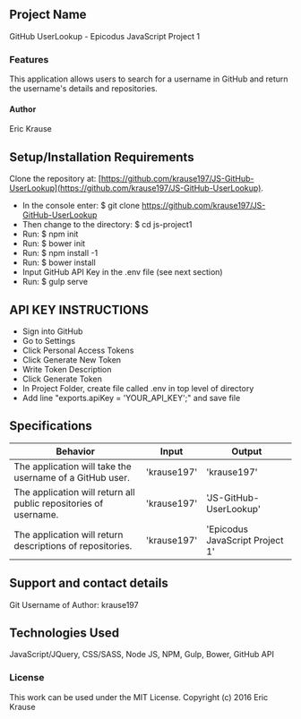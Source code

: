 ## Project Name
GitHub UserLookup - Epicodus JavaScript Project 1

### Features
This application allows users to search for a username in GitHub and return the username's details and repositories.  

#### Author
Eric Krause


## Setup/Installation Requirements
 Clone the repository at: [https://github.com/krause197/JS-GitHub-UserLookup](https://github.com/krause197/JS-GitHub-UserLookup).
* In the console enter: $ git clone https://github.com/krause197/JS-GitHub-UserLookup
* Then change to the directory: $ cd js-project1
* Run: $ npm init
* Run: $ bower init
* Run: $ npm install -1
* Run: $ bower install
* Input GitHub API Key in the .env file (see next section)
* Run: $ gulp serve

## API KEY INSTRUCTIONS
* Sign into GitHub
* Go to Settings
* Click Personal Access Tokens
* Click Generate New Token
* Write Token Description
* Click Generate Token
* In Project Folder, create file called .env in top level of directory
* Add line "exports.apiKey = 'YOUR_API_KEY';" and save file




## Specifications

|Behavior|Input|Output|
|---|---|---|
|The application will take the username of a GitHub user.| 'krause197' | 'krause197' |
|The application will return all public repositories of username. | 'krause197' | 'JS-GitHub-UserLookup' |
|The application will return descriptions of repositories. | 'krause197' | 'Epicodus JavaScript Project 1' |


## Support and contact details

Git Username of Author: krause197

## Technologies Used

JavaScript/JQuery, CSS/SASS, Node JS, NPM, Gulp, Bower, GitHub API

### License

This work can be used under the MIT License.
Copyright (c) 2016 Eric Krause
